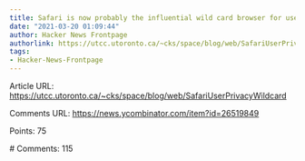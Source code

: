 ```yaml
---
title: Safari is now probably the influential wild card browser for user privacy
date: "2021-03-20 01:09:44"
author: Hacker News Frontpage
authorlink: https://utcc.utoronto.ca/~cks/space/blog/web/SafariUserPrivacyWildcard
tags:
- Hacker-News-Frontpage
---
```


<p>Article URL: <a href="https://utcc.utoronto.ca/~cks/space/blog/web/SafariUserPrivacyWildcard">https://utcc.utoronto.ca/~cks/space/blog/web/SafariUserPrivacyWildcard</a></p>
<p>Comments URL: <a href="https://news.ycombinator.com/item?id=26519849">https://news.ycombinator.com/item?id=26519849</a></p>
<p>Points: 75</p>
<p># Comments: 115</p>
